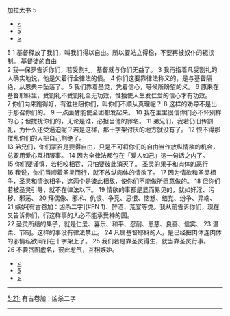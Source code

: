 ﻿





 加拉太书 5




* [<](bible/GAL04.md)
* [5](bible/GAL.md)
* [>](bible/GAL06.md)



 
5 
1 基督释放了我们，叫我们得以自由。所以要站立得稳，不要再被奴仆的轭挟制。 基督徒的自由  
2 我—保罗告诉你们，若受割礼，基督就与你们无益了。 
3 我再指着凡受割礼的人确实地说，他是欠着行全律法的债。 
4 你们这要靠律法称义的，是与基督隔绝，从恩典中坠落了。 
5 我们靠着圣灵，凭着信心，等候所盼望的义。 
6 原来在基督耶稣里，受割礼不受割礼全无功效，惟独使人生发仁爱的信心才有功效。  
7 你们向来跑得好，有谁拦阻你们，叫你们不顺从真理呢？ 
8 这样的劝导不是出于那召你们的。 
9 一点面酵能使全团都发起来。 
10 我在主里很信你们必不怀别样的心；但搅扰你们的，无论是谁，必担当他的罪名。 
11 弟兄们，我若仍旧传割礼，为什么还受逼迫呢？若是这样，那十字架讨厌的地方就没有了。 
12 恨不得那搅乱你们的人把自己割绝了。  
13 弟兄们，你们蒙召是要得自由，只是不可将你们的自由当作放纵情欲的机会，总要用爱心互相服事。 
14 因为全律法都包在「爱人如己」这一句话之内了。 
15 你们要谨慎，若相咬相吞，只怕要彼此消灭了。 圣灵的果子和肉体的恶行  
16 我说，你们当顺着圣灵而行，就不放纵肉体的情欲了。 
17 因为情欲和圣灵相争，圣灵和情欲相争，这两个是彼此相敌，使你们不能做所愿意做的。 
18 但你们若被圣灵引导，就不在律法以下。 
19 情欲的事都是显而易见的，就如奸淫、污秽、邪荡、 
20 拜偶像、邪术、仇恨、争竞、忌恨、恼怒、结党、纷争、异端、 
21 嫉妒[有古卷加：凶杀二字](#FN
1)、醉酒、荒宴等类。我从前告诉你们，现在又告诉你们，行这样事的人必不能承受神的国。  
22 圣灵所结的果子，就是仁爱、喜乐、和平、忍耐、恩慈、良善、信实、 
23 温柔、节制。这样的事没有律法禁止。 
24 凡属基督耶稣的人，是已经把肉体连肉体的邪情私欲同钉在十字架上了。 
25 我们若是靠圣灵得生，就当靠圣灵行事。 
26 不要贪图虚名，彼此惹气，互相嫉妒。 
* [<](bible/GAL04.md)
* [5](bible/GAL.md)
* [>](bible/GAL06.md)





---


[5:21:](#V21)
有古卷加：凶杀二字




---










